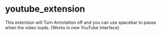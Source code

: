 # youtube_extension
This extension will Turn Annotation off and you can use spacebar to pause when the video loads. (Works in new YouTube Interface)
